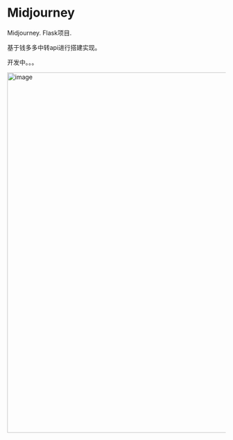 # Midjourney
Midjourney. Flask项目.


基于钱多多中转api进行搭建实现。


开发中。。。


<img width="832" alt="image" src="https://github.com/sfvsfv/Midjourney/assets/62045791/38418a65-846f-4cc4-93e8-a34598552839">
